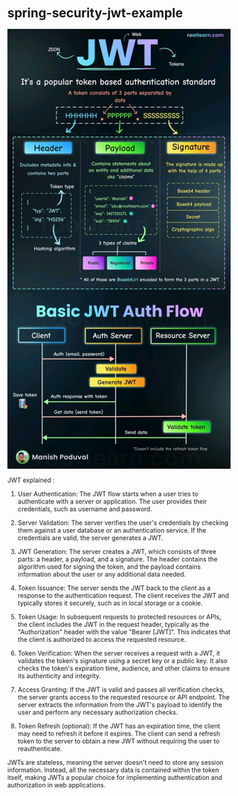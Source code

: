 # spring-security-jwt-example

![jwt](./jwt.jpg)

JWT explained :

1. User Authentication: The JWT flow starts when a user tries to authenticate with a server or application. The user provides their credentials, such as username and password.


2. Server Validation: The server verifies the user's credentials by checking them against a user database or an authentication service. If the credentials are valid, the server generates a JWT.


3. JWT Generation: The server creates a JWT, which consists of three parts: a header, a payload, and a signature. The header contains the algorithm used for signing the token, and the payload contains information about the user or any additional data needed.


4. Token Issuance: The server sends the JWT back to the client as a response to the authentication request. The client receives the JWT and typically stores it securely, such as in local storage or a cookie.


5. Token Usage: In subsequent requests to protected resources or APIs, the client includes the JWT in the request header, typically as the "Authorization" header with the value "Bearer [JWT]". This indicates that the client is authorized to access the requested resource.


6. Token Verification: When the server receives a request with a JWT, it validates the token's signature using a secret key or a public key. It also checks the token's expiration time, audience, and other claims to ensure its authenticity and integrity.


7. Access Granting: If the JWT is valid and passes all verification checks, the server grants access to the requested resource or API endpoint. The server extracts the information from the JWT's payload to identify the user and perform any necessary authorization checks.


8. Token Refresh (optional): If the JWT has an expiration time, the client may need to refresh it before it expires. The client can send a refresh token to the server to obtain a new JWT without requiring the user to reauthenticate.

JWTs are stateless, meaning the server doesn't need to store any session information. Instead, all the necessary data is contained within the token itself, making JWTs a popular choice for implementing authentication and authorization in web applications.

